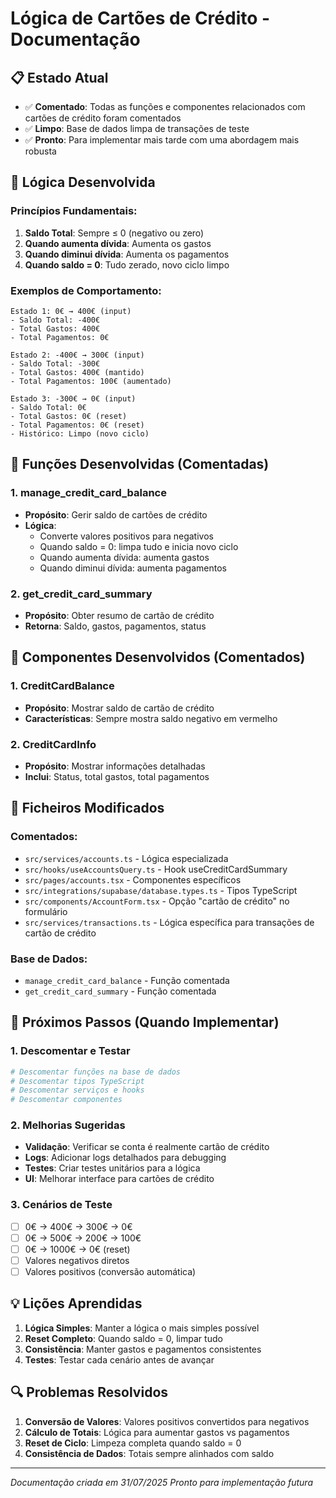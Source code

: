 # Lógica de Cartões de Crédito - Documentação

## 📋 **Estado Atual**
- ✅ **Comentado**: Todas as funções e componentes relacionados com cartões de crédito foram comentados
- ✅ **Limpo**: Base de dados limpa de transações de teste
- ✅ **Pronto**: Para implementar mais tarde com uma abordagem mais robusta

## 🎯 **Lógica Desenvolvida**

### **Princípios Fundamentais:**
1. **Saldo Total**: Sempre ≤ 0 (negativo ou zero)
2. **Quando aumenta dívida**: Aumenta os gastos
3. **Quando diminui dívida**: Aumenta os pagamentos
4. **Quando saldo = 0**: Tudo zerado, novo ciclo limpo

### **Exemplos de Comportamento:**
```
Estado 1: 0€ → 400€ (input)
- Saldo Total: -400€
- Total Gastos: 400€
- Total Pagamentos: 0€

Estado 2: -400€ → 300€ (input)
- Saldo Total: -300€
- Total Gastos: 400€ (mantido)
- Total Pagamentos: 100€ (aumentado)

Estado 3: -300€ → 0€ (input)
- Saldo Total: 0€
- Total Gastos: 0€ (reset)
- Total Pagamentos: 0€ (reset)
- Histórico: Limpo (novo ciclo)
```

## 🔧 **Funções Desenvolvidas (Comentadas)**

### **1. manage_credit_card_balance**
- **Propósito**: Gerir saldo de cartões de crédito
- **Lógica**: 
  - Converte valores positivos para negativos
  - Quando saldo = 0: limpa tudo e inicia novo ciclo
  - Quando aumenta dívida: aumenta gastos
  - Quando diminui dívida: aumenta pagamentos

### **2. get_credit_card_summary**
- **Propósito**: Obter resumo de cartão de crédito
- **Retorna**: Saldo, gastos, pagamentos, status

## 🎨 **Componentes Desenvolvidos (Comentados)**

### **1. CreditCardBalance**
- **Propósito**: Mostrar saldo de cartão de crédito
- **Características**: Sempre mostra saldo negativo em vermelho

### **2. CreditCardInfo**
- **Propósito**: Mostrar informações detalhadas
- **Inclui**: Status, total gastos, total pagamentos

## 📁 **Ficheiros Modificados**

### **Comentados:**
- `src/services/accounts.ts` - Lógica especializada
- `src/hooks/useAccountsQuery.ts` - Hook useCreditCardSummary
- `src/pages/accounts.tsx` - Componentes específicos
- `src/integrations/supabase/database.types.ts` - Tipos TypeScript
- `src/components/AccountForm.tsx` - Opção "cartão de crédito" no formulário
- `src/services/transactions.ts` - Lógica específica para transações de cartão de crédito

### **Base de Dados:**
- `manage_credit_card_balance` - Função comentada
- `get_credit_card_summary` - Função comentada

## 🚀 **Próximos Passos (Quando Implementar)**

### **1. Descomentar e Testar**
```bash
# Descomentar funções na base de dados
# Descomentar tipos TypeScript
# Descomentar serviços e hooks
# Descomentar componentes
```

### **2. Melhorias Sugeridas**
- **Validação**: Verificar se conta é realmente cartão de crédito
- **Logs**: Adicionar logs detalhados para debugging
- **Testes**: Criar testes unitários para a lógica
- **UI**: Melhorar interface para cartões de crédito

### **3. Cenários de Teste**
- [ ] 0€ → 400€ → 300€ → 0€
- [ ] 0€ → 500€ → 200€ → 100€
- [ ] 0€ → 1000€ → 0€ (reset)
- [ ] Valores negativos diretos
- [ ] Valores positivos (conversão automática)

## 💡 **Lições Aprendidas**

1. **Lógica Simples**: Manter a lógica o mais simples possível
2. **Reset Completo**: Quando saldo = 0, limpar tudo
3. **Consistência**: Manter gastos e pagamentos consistentes
4. **Testes**: Testar cada cenário antes de avançar

## 🔍 **Problemas Resolvidos**

1. **Conversão de Valores**: Valores positivos convertidos para negativos
2. **Cálculo de Totais**: Lógica para aumentar gastos vs pagamentos
3. **Reset de Ciclo**: Limpeza completa quando saldo = 0
4. **Consistência de Dados**: Totais sempre alinhados com saldo

---
*Documentação criada em 31/07/2025*
*Pronto para implementação futura* 